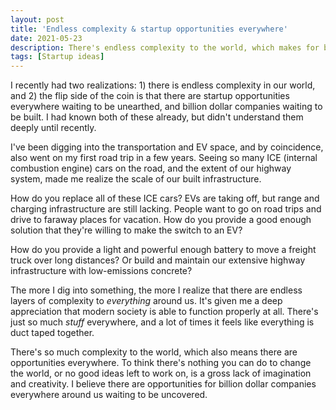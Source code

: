 ```yaml
---
layout: post
title: 'Endless complexity & startup opportunities everywhere'
date: 2021-05-23
description: There's endless complexity to the world, which makes for bountiful opportunities as well.
tags: [Startup ideas]
---
```

I recently had two realizations: 1) there is endless complexity in our world, and 2) the flip side of the coin is that there are startup opportunities everywhere waiting to be unearthed, and billion dollar companies waiting to be built. I had known both of these already, but didn't understand them deeply until recently.

I've been digging into the transportation and EV space, and by coincidence, also went on my first road trip in a few years. Seeing so many ICE (internal combustion engine) cars on the road, and the extent of our highway system, made me realize the scale of our built infrastructure.

How do you replace all of these ICE cars? EVs are taking off, but range and charging infrastructure are still lacking. People want to go on road trips and drive to faraway places for vacation. How do you provide a good enough solution that they're willing to make the switch to an EV?

How do you provide a light and powerful enough battery to move a freight truck over long distances? Or build and maintain our extensive highway infrastructure with low-emissions concrete?

The more I dig into something, the more I realize that there are endless layers of complexity to *everything* around us. It's given me a deep appreciation that modern society is able to function properly at all. There's just so much _stuff_ everywhere, and a lot of times it feels like everything is duct taped together.

There's so much complexity to the world, which also means there are opportunities everywhere. To think there's nothing you can do to change the world, or no good ideas left to work on, is a gross lack of imagination and creativity. I believe there are opportunities for billion dollar companies everywhere around us waiting to be uncovered.
